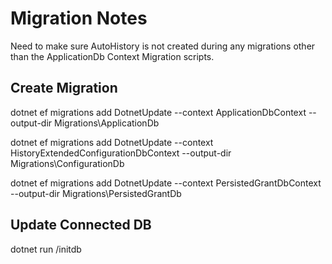 
# Migration Notes

Need to make sure AutoHistory is not created during any migrations other than the ApplicationDb Context Migration scripts.

## Create Migration

dotnet ef migrations add DotnetUpdate --context ApplicationDbContext --output-dir Migrations\ApplicationDb

dotnet ef migrations add DotnetUpdate --context HistoryExtendedConfigurationDbContext --output-dir Migrations\ConfigurationDb

dotnet ef migrations add DotnetUpdate --context PersistedGrantDbContext --output-dir Migrations\PersistedGrantDb

## Update Connected DB

dotnet run /initdb